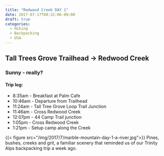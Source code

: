 ```yaml
---
title: "Redwood Creek DAY 1"
date: 2017-07-17T08:32:06-09:00
draft: true
categories:
  - Hiking
  - Backpacking
  - USA
---
```


## Tall Trees Grove Trailhead -> Redwood Creek
### Sunny - really?

#### Trip log:

* 8:35am - Breakfast at Palm Cafe
* 10:46am - Departure from Trailhead
* 11:24am - Tall Tree Grove Loop Trail Junction
* 11:46am - Cross Redwood Creek
* 12:07pm - 44 Camp Trail junction
* 1:05pm - Cross Redwood Creek
* 1:21pm - Setup camp along the Creek

<!--more-->

{{< figure src="/img/2017/7/marble-mountain-day-1-a-river.jpg">}}
Pines, bushes, creeks and grit, a familiar scenery that reminded us of our Trinity Alps backpacking trip a week ago.
